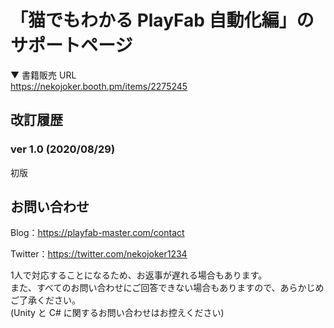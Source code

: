 # 「猫でもわかる PlayFab 自動化編」のサポートページ

▼ 書籍販売 URL  
https://nekojoker.booth.pm/items/2275245

## 改訂履歴

### ver 1.0 (2020/08/29)

初版

## お問い合わせ

Blog：https://playfab-master.com/contact

Twitter：https://twitter.com/nekojoker1234

1人で対応することになるため、お返事が遅れる場合もあります。  
また、すべてのお問い合わせにご回答できない場合もありますので、あらかじめご了承ください。  
(Unity と C# に関するお問い合わせはお控えください)

